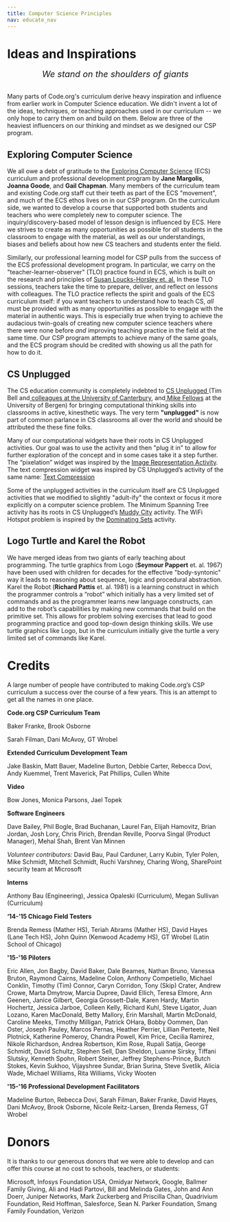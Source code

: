 ```yaml
---
title: Computer Science Principles
nav: educate_nav
---
```


# Ideas and Inspirations

<div style="font-style: italic; font-size: 20px; text-align: center;">We stand on the shoulders of giants</div><br/>


Many parts of Code.org's curriculum derive heavy inspiration and influence from earlier work in Computer Science education.  We didn't invent a lot of the ideas, techniques, or teaching approaches used in our curriculum -- we only hope to carry them on and build on them.  Below are three of the heaviest influencers on our thinking and mindset as we designed our CSP program. 

## Exploring Computer Science

We all owe a debt of gratitude to the [Exploring Computer Science](http://exploringcs.org) (ECS) curriculum and professional development program by **Jane Margolis**, **Joanna Goode**, and **Gail Chapman**. Many members of the curriculum team and existing Code.org staff cut their teeth as part of the ECS "movement", and much of the ECS ethos lives on in our CSP program.  On the curriculum side, we wanted to develop a course that supported both students and teachers who were completely new to computer science.  The inquiry/discovery-based model of lesson design is influenced by ECS. Here we strives to create as many opportunities as possible for *all* students in the classroom to engage with the material, as well as our understandings, biases and beliefs about how new CS teachers and students enter the field. 

Similarly, our professional learning model for CSP pulls from the success of the ECS professional development program.  In particular, we carry on the "teacher-learner-observer" (TLO) practice found in ECS, which is built on the research and principles of [Susan Loucks-Horsley et. al.](http://www.corwin.com/books/Book231944) In these TLO sessions, teachers take the time to prepare, deliver, and reflect on lessons with colleagues. The TLO practice reflects the spirit and goals of the ECS curriculum itself: if you want teachers to understand how to teach CS, *all* must be provided with as many opportunities as possible to engage with the material in authentic ways.  This is especially true when trying to achieve the audacious twin-goals of creating new computer science teachers where there were none before *and* improving teaching practice in the field at the same time.  Our CSP program attempts to achieve many of the same goals, and the ECS program should be credited with showing us all the path for how to do it.

## CS Unplugged

The CS education community is completely indebted to [CS Unplugged ](http://csunplugged.org/about/) (Tim Bell and[ colleagues at the University of Canterbury](http://www.csse.canterbury.ac.nz/research/RG/CSE/), and[ Mike Fellows](http://www.mrfellows.net/) at the University of Bergen) for bringing computational thinking skills into classrooms in active, kinesthetic ways.  The very term **"unplugged"** is now part of common parlance in CS classrooms all over the world and should be attributed the these fine folks. 

Many of our computational widgets have their roots in CS Unplugged activities. Our goal was to use the activity and then "plug it in" to allow for further exploration of the concept and in some cases take it a step further. The “pixelation” widget was inspired by the [Image Representation Activity](http://csunplugged.org/image-representation/). The text compression widget was inspired by CS Unplugged’s activity of the same name: [Text Compression ](http://csunplugged.org/text-compression/)

Some of the unplugged activities in the curriculum itself are CS Unplugged activities that we modified to slightly "adult-ify" the context or focus it more explicitly on a computer science problem.  The Minimum Spanning Tree activity has its roots in CS Unplugged’s [Muddy City](http://csunplugged.org/minimal-spanning-trees/) activity.  The WiFi Hotspot problem is inspired by the [Dominating Sets](http://csunplugged.org/dominating-sets/) activity. 

## Logo Turtle and Karel the Robot

We have merged ideas from two giants of early teaching about programming.  The turtle graphics from Logo (**Seymour Pappert** et. al. 1967) have been used with children for decades for the effective "body-syntonic" way it leads to reasoning about sequence, logic and procedural abstraction.  Karel the Robot (**Richard Pattis** et. al. 1981) is a learning construct in which the programmer controls a “robot” which initially has a very limited set of commands and as the programmer learns new language constructs, can add to the robot’s capabilities by making new commands that build on the primitive set.  This allows for problem solving exercises that lead to good programming practice and good top-down design thinking skills. We use turtle graphics like Logo, but in the curriculum initially give the turtle a very limited set of commands like Karel.  

# Credits

A large number of people have contributed to making Code.org’s CSP curriculum a success over the course of a few years. This is an attempt to get all the names in one place.

**Code.org CSP Curriculum Team**

Baker Franke, Brook Osborne

Sarah Filman, Dani McAvoy, GT Wrobel

**Extended Curriculum Development Team**

Jake Baskin, Matt Bauer,  Madeline Burton, Debbie Carter, Rebecca Dovi,  Andy Kuemmel, Trent Maverick, Pat Phillips, Cullen White

**Video**

Bow Jones, Monica Parsons, Jael Topek 

**Software Engineers**

Dave Bailey, Phil Bogle, Brad Buchanan, Laurel Fan, Elijah Hamovitz, Brian Jordan, Josh Lory, Chris Pirich, Brendan Reville, Poorva Singal (Product Manager), Mehal Shah, Brent Van Minnen

*Volunteer contributors:* David Bau, Paul Carduner, Larry Kubin, Tyler Polen, Mike Schmidt, Mitchell Schmidt, Ruchi Varshney, Charing Wong, SharePoint security team at Microsoft

**Interns**

Anthony Bau (Engineering), Jessica Opaleski (Curriculum), Megan Sullivan (Curriculum) 

**‘14-’15 Chicago Field Testers**

Brenda Remess (Mather HS), Teriah Abrams (Mather HS), David Hayes (Lane Tech HS), John Quinn (Kenwood Academy HS), GT Wrobel (Latin School of Chicago)

**'15-'16 Piloters**

Eric Allen, Jon Bagby, David Baker, Dale Beames, Nathan Bruno, Vanessa Bruton, Raymond Cairns, Madeline Colon, Anthony Competiello, Michael Conklin, Timothy (Tim) Connor, Caryn Corridon, Tony (Skip) Crater, Andrew Crowe, Marta Dmytrow, Marcia Dupree, David Ellich, Teresa Elmore, Ann Geenen, Janice Gilbert, Georgia Grossett-Dale, Karen Hardy, Martin Hochertz, Jessica Jarboe, Colleen Kelly, Richard Kuhl, Steve Ligator, Juan Lozano, Karen MacDonald, Betty Mallory, Erin Marshall, Martin McDonald, Caroline Meeks, Timothy Milligan, Patrick OHara, Bobby Oommen, Dan Oster, Joseph Pauley, Marcos Pernas, Heather Perrier, Lillian Perteete, Neil Plotnick, Katherine Pomeroy, Chandra Powell, Kim Price, Cecilia Ramirez, Nikole Richardson, Andrea Robertson, Kim Rose, Rupali Satija, George Schmidt, David Schultz, Stephen Sell, Dan Sheldon, Luanne Sirsky, Tiffani Slutsky, Kenneth Spohn, Robert Steiner, Jeffrey Stephens-Prince, Butch Stokes, Kevin Sukhoo, Vijayshree Sundar, Brian Surina, Steve Svetlik, Alicia Wade, Michael Williams, Rita Williams, Vicky Wooten



**'15-'16 Professional Development Facilitators**

Madeline Burton, Rebecca Dovi, Sarah Filman, Baker Franke, David Hayes, Dani McAvoy, Brook Osborne, Nicole Reitz-Larsen, Brenda Remess, GT Wrobel

# Donors

It is thanks to our generous donors that we were able to develop and can offer this course at no cost to schools, teachers, or students:

Microsoft, Infosys Foundation USA, Omidyar Network, Google, Ballmer Family Giving, Ali and Hadi Partovi, Bill and Melinda Gates, John and Ann Doerr, Juniper Networks, Mark Zuckerberg and Priscilla Chan, Quadrivium Foundation, Reid Hoffman, Salesforce, Sean N. Parker Foundation, Smang Family Foundation, Verizon

